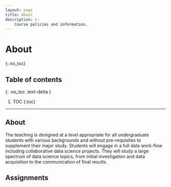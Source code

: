 ```yaml
---
layout: page
title: About
description: >-
    Course policies and information.
---
```


# About
{:.no_toc}

## Table of contents
{: .no_toc .text-delta }

1. TOC
{:toc}

---

## About
The teaching is designed at a level appropriate for all undergraduate students with various backgrounds and without pre-requisites to supplement their major study. Students will engage in a full data work-flow including collaborative data science projects. They will study a large spectrum of data science topics, from initial investigation and data acquisition to the communication of final results.

## Assignments
